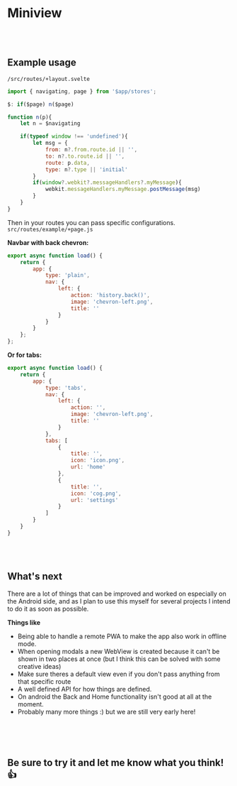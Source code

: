 # Miniview

<br>
<br>


## Example usage
`/src/routes/+layout.svelte`

```js 
import { navigating, page } from '$app/stores';

$: if($page) n($page)

function n(p){
    let n = $navigating

    if(typeof window !== 'undefined'){
        let msg = {
            from: n?.from.route.id || '', 
            to: n?.to.route.id || '',
            route: p.data,
            type: n?.type || 'initial'
        }
        if(window?.webkit?.messageHandlers?.myMessage){
            webkit.messageHandlers.myMessage.postMessage(msg)
        }      
    }
}

```

Then in your routes you can pass specific configurations. 
`src/routes/example/+page.js`

**Navbar with back chevron:**
```js
export async function load() {
    return {
        app: {
            type: 'plain',
            nav: {
                left: {
                    action: 'history.back()',
                    image: 'chevron-left.png',
                    title: ''
                }
            }
        }
    };
};
```

**Or for tabs:**

```js
export async function load() {
    return {
        app: {
            type: 'tabs',
            nav: {
                left: {
                    action: '',
                    image: 'chevron-left.png',
                    title: ''
                }
            },
            tabs: [
                {
                    title: '',
                    icon: 'icon.png',
                    url: 'home'
                },
                {
                    title: '',
                    icon: 'cog.png',
                    url: 'settings'
                }
            ]
        }
    }
}
```

<br>
<br>


## What's next 

There are a lot of things that can be improved and worked on especially on the Android side, and as I plan to use this myself for several projects I intend to do it as soon as possible. 

**Things like**
- Being able to handle a remote PWA to make the app also work in offline mode. 
- When opening modals a new WebView is created because it can't be shown in two places at once (but I think this can be solved with some creative ideas)
- Make sure theres a default view even if you don't pass anything from that specific route
- A well defined API for how things are defined. 
- On android the Back and Home functionality isn't good at all at the moment.
- Probably many more things :) but we are still very early here!              

<br>
<br>
<br>


## Be sure to try it and let me know what you think! 👍